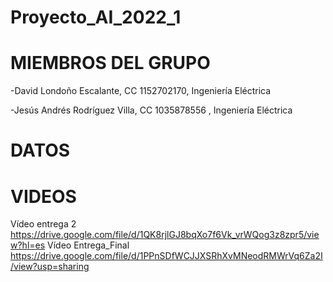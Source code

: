 
# Proyecto_AI_2022_1
# MIEMBROS DEL GRUPO
-David Londoño Escalante, CC 1152702170, Ingeniería Eléctrica 

-Jesús Andrés Rodríguez Villa, CC 1035878556 , Ingeniería Eléctrica

# DATOS

# VIDEOS
Vídeo entrega 2
https://drive.google.com/file/d/1QK8rjlGJ8bqXo7f6Vk_vrWQog3z8zpr5/view?hl=es
Vídeo Entrega_Final
https://drive.google.com/file/d/1PPnSDfWCJJXSRhXvMNeodRMWrVq6Za2I/view?usp=sharing
